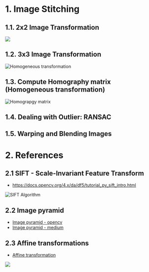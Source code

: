 # 1. Image Stitching
## 1.1. 2x2 Image Transformation
![](https://www.cs.princeton.edu/courses/archive/fall00/cs426/lectures/transform/img021.gif)
## 1.2. 3x3 Image Transformation
![Homogeneous transformation](https://miro.medium.com/v2/resize:fit:800/1*emAmhmVX6UkJFnR6Byqjpg.png)
## 1.3. Compute Homography matrix (Homogeneous transformation)
![Homograpgy matrix](https://forums.fast.ai/uploads/default/original/2X/1/1acb50c0bbf769a476b344467519711f859d11d0.png)

## 1.4. Dealing with Outlier: RANSAC
## 1.5. Warping and Blending Images


# 2. References
## 2.1 SIFT - Scale-Invariant Feature Transform

- https://docs.opencv.org/4.x/da/df5/tutorial_py_sift_intro.html

![SIFT Algorithm](https://www.researchgate.net/profile/Hiroshi-Kawaguchi/publication/220242450/figure/fig4/AS:669020810387456@1536518399011/Original-SIFT-algorithm-flow.png)

## 2.2 Image pyramid
- [Image pyramid - opencv](https://docs.opencv.org/4.x/da/df5/tutorial_py_sift_intro.html)
- [Image pyramid - medium](https://medium-com.translate.goog/analytics-vidhya/a-beginners-guide-to-computer-vision-part-4-pyramid-3640edeffb00?_x_tr_sl=auto&_x_tr_tl=en&_x_tr_hl=vi&_x_tr_pto=wapp)

## 2.3 Affine transformations
- [Affine transformation](https://docs.opencv.org/4.x/d4/d61/tutorial_warp_affine.html)

![](https://docs.opencv.org/4.x/Warp_Affine_Tutorial_Theory_0.jpg)

